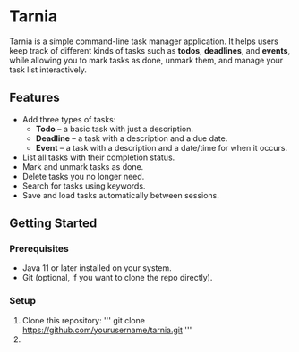 # Tarnia

Tarnia is a simple command-line task manager application. It helps users keep track of different kinds of tasks such as **todos**, **deadlines**, and **events**, while allowing you to mark tasks as done, unmark them, and manage your task list interactively.

## Features
- Add three types of tasks:
  - **Todo** – a basic task with just a description.
  - **Deadline** – a task with a description and a due date.
  - **Event** – a task with a description and a date/time for when it occurs.
- List all tasks with their completion status.
- Mark and unmark tasks as done.
- Delete tasks you no longer need.
- Search for tasks using keywords.
- Save and load tasks automatically between sessions.

## Getting Started

### Prerequisites
- Java 11 or later installed on your system.
- Git (optional, if you want to clone the repo directly).

### Setup
1. Clone this repository:
   '''
   git clone https://github.com/yourusername/tarnia.git
   '''
2. 
